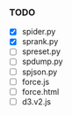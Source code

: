 ### TODO
* [X] spider.py
* [x] sprank.py
* [ ] spreset.py
* [ ] spdump.py
* [ ] spjson.py
* [ ] force.js
* [ ] force.html
* [ ] d3.v2.js